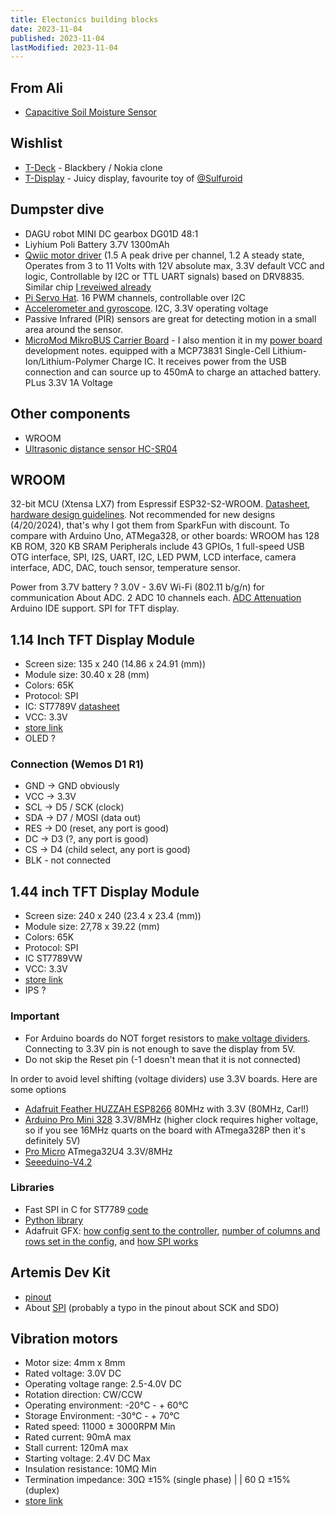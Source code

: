 ```yaml
---
title: Electonics building blocks
date: 2023-11-04
published: 2023-11-04
lastModified: 2023-11-04
---
```


## From Ali

- [Capacitive Soil Moisture Sensor](/make/capacitive-soil-moisture-sensor)


## Wishlist

- [T-Deck](https://www.lilygo.cc/products/t-deck) - Blackbery / Nokia clone
- [T-Display](https://www.lilygo.cc/products/t-display-s3-amoled) - Juicy display, favourite toy of [@Sulfuroid](https://twitter.com/sulfuroid)


## Dumpster dive

- DAGU robot MINI DC gearbox DG01D 48:1
- Liyhium Poli Battery 3.7V 1300mAh
- [Qwiic motor driver](https://www.sparkfun.com/products/15451) (1.5 A peak drive per channel, 1.2 A steady state, Operates from 3 to 11 Volts with 12V absolute max, 3.3V default VCC and logic, Controllable by I2C or TTL UART signals) based on DRV8835. Similar chip [I reveiwed already](/make/robot/motor-controller-board)
- [Pi Servo Hat](/make/servo-hat-for-raspberry-pi). 16 PWM channels, controllable over I2C
- [Accelerometer and gyroscope](https://www.sparkfun.com/products/18020). I2C, 3.3V operating voltage
- Passive Infrared (PIR) sensors are great for detecting motion in a small area around the sensor. 
- [MicroMod MikroBUS Carrier Board](https://www.sparkfun.com/products/18710) - I also mention it in my [power board](/make/robot/power-board) development notes. equipped with a MCP73831 Single-Cell Lithium-Ion/Lithium-Polymer Charge IC. It receives power from the USB connection and can source up to 450mA to charge an attached battery. PLus 3.3V 1A Voltage 
## Other components
- WROOM
- [Ultrasonic distance sensor HC-SR04](/make/distance-sensor)

## WROOM
32-bit MCU (Xtensa LX7) from Espressif ESP32-S2-WROOM. [Datasheet](https://www.espressif.com/sites/default/files/documentation/esp32-s2-wroom_esp32-s2-wroom-i_datasheet_en.pdf), [hardware design guidelines](https://docs.espressif.com/projects/esp-hardware-design-guidelines/en/latest/esp32s2/schematic-checklist.html). Not recommended for new designs (4/20/2024), that's why I got them from SparkFun with discount.
To compare with Arduino Uno, ATMega328, or other boards: WROOM has 128 KB ROM, 320 KB SRAM
Peripherals include 43 GPIOs, 1 full-speed USB OTG interface, SPI, I2S, UART, I2C, LED PWM, LCD interface, camera interface, ADC, DAC, touch sensor, temperature sensor.

Power from 3.7V battery ? 3.0V - 3.6V
Wi-Fi (802.11 b/g/n) for communication
About ADC. 2 ADC 10 channels each. [ADC Attenuation](https://docs.espressif.com/projects/esp-idf/en/v4.4/esp32/api-reference/peripherals/adc.html#adc-attenuation)
Arduino IDE support.
SPI for TFT display.

## 1.14 Inch TFT Display Module

- Screen size: 135 x 240 (14.86 x 24.91 (mm))
- Module size: 30.40 x 28 (mm)
- Colors: 65K
- Protocol: SPI
- IC: ST7789V [datasheet](https://newhavendisplay.com/content/datasheets/ST7789V.pdf)
- VCC: 3.3V
- [store link](https://www.aliexpress.us/item/3256805450520253.html)
- OLED ?

### Connection (Wemos D1 R1)

- GND -> GND obviously
- VCC -> 3.3V
- SCL -> D5 / SCK (clock)
- SDA -> D7 / MOSI (data out)
- RES -> D0 (reset, any port is good)
- DC -> D3 (?, any port is good)
- CS -> D4 (child select, any port is good)
- BLK - not connected

## 1.44 inch TFT Display Module

- Screen size: 240 x 240 (23.4 x 23.4 (mm))
- Module size: 27,78 x 39.22 (mm)
- Colors: 65K
- Protocol: SPI
- IC ST7789VW
- VCC: 3.3V
- [store link](https://www.aliexpress.us/item/3256805804462796.html)
- IPS ?

### Important

- For Arduino boards do NOT forget resistors to [make voltage dividers](https://simple-circuit.com/arduino-st7789-ips-tft-display-example/). Connecting to 3.3V pin is not enough to save the display from 5V. 
- Do not skip the Reset pin (-1 doesn't mean that it is not connected)

In order to avoid level shifting (voltage dividers) use 3.3V boards. Here are some options

- [Adafruit Feather HUZZAH ESP8266](https://www.adafruit.com/product/3046) 80MHz with 3.3V (80MHz, Carl!)
- [Arduino Pro Mini 328](https://www.sparkfun.com/products/11114) 3.3V/8MHz (higher clock requires higher voltage, so if you see 16MHz quarts on the board with ATmega328P then it's definitely 5V)
- [Pro Micro](https://www.sparkfun.com/products/12587) ATmega32U4 3.3V/8MHz
- [Seeeduino-V4.2](https://www.seeedstudio.com/Seeeduino-V4-2-p-2517.html)


### Libraries

- Fast SPI in C for ST7789 [code](https://github.com/cbm80amiga/Arduino_ST7789_Fast)
- [Python library](https://github.com/Zeroji/st7789v)
- Adafruit GFX: [how config sent to the controller](https://github.com/adafruit/Adafruit-ST7735-Library/blob/master/Adafruit_ST77xx.cpp#L93C30-L93C30),
[number of columns and rows set in the config](https://github.com/adafruit/Adafruit-ST7735-Library/pull/126/files),
and [how SPI works](https://github.com/adafruit/Adafruit-GFX-Library/blob/126007f2c52d3238b7a1133ec14192c3d1deb8a9/Adafruit_SPITFT.cpp#L1901)


## Artemis Dev Kit

- [pinout](https://cdn.sparkfun.com/assets/6/b/e/8/c/Graphical_Datasheet_Artemis_DK.pdf)
- About [SPI](https://learn.sparkfun.com/tutorials/getting-started-with-the-artemis-development-kit/hardware-overview) (probably a typo in the pinout about SCK and SDO)


## Vibration motors

- Motor size: 4mm x 8mm
- Rated voltage: 3.0V DC
- Operating voltage range: 2.5-4.0V DC
- Rotation direction: CW/CCW
- Operating environment: -20°C - + 60°C
- Storage Environment: -30°C - + 70°C
- Rated speed: 11000 ± 3000RPM Min
- Rated current: 90mA max
- Stall current: 120mA max
- Starting voltage: 2.4V DC Max
- Insulation resistance: 10MΩ Min
- Termination impedance: 30Ω ±15% (single phase) | | 60 Ω ±15% (duplex)
- [store link](https://www.aliexpress.us/item/3256802567607902.html)